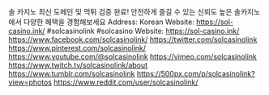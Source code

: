 솔 카지노 최신 도메인 및 먹튀 검증 완료! 안전하게 즐길 수 있는 신뢰도 높은 솔카지노에서 다양한 혜택을 경험해보세요
Address: Korean
Website:
https://sol-casino.ink/
#solcasinolink #solcasino
Website:
https://sol-casino.ink/
https://www.facebook.com/solcasinolink/
https://twitter.com/solcasinolink
https://www.pinterest.com/solcasinolink/
https://www.youtube.com/@solcasinolink
https://vimeo.com/solcasinolink
https://www.twitch.tv/solcasinolink/about
https://www.tumblr.com/solcasinolink
https://500px.com/p/solcasinolink?view=photos
https://www.reddit.com/user/solcasinolink/